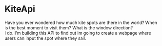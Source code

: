 # KiteApi
Have you ever wondered how much kite spots are there in the world? When is the best moment to visit them? What is the window direction? <br>
I do. I'm building this API to find out
Im going to create a webpage where users can input the spot where they sail. 
